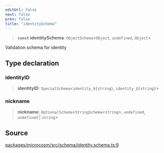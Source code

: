 ```yaml
---
editUrl: false
next: false
prev: false
title: "identitySchema"
---
```


> **`const`** **identitySchema**: `ObjectSchema`\<`Object`, `undefined`, `Object`\>

Validation schema for identity

## Type declaration

### identityID

> **identityID**: `SpecialSchema`\<```identity_${string}```, ```identity_${string}```\>

### nickname

> **nickname**: `OptionalSchema`\<`StringSchema`\<`string`\>, `undefined`, `undefined` \| `string`\>

## Source

[packages/microcosm/src/schema/identity.schema.ts:9](https://github.com/nodenogg-in/alpha-p2p/blob/920eddf19cd5eb07c362d64c8ceeef67e0a2790c/packages/microcosm/src/schema/identity.schema.ts#L9)
